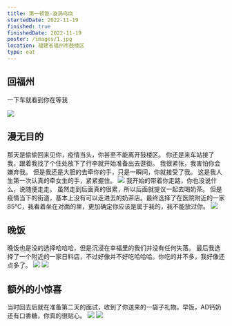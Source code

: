 ```yaml
---
title: 第一顿饭-漩涡鸟烧
startedDate: 2022-11-19
finished: true
finishedDate: 2022-11-19
poster: /images/1.jpg
location: 福建省福州市鼓楼区
type: eat
---
```


## 回福州

一下车就看到你在等我

![](/images/1.jpg)

## 漫无目的

那天是偷偷回来见你，疫情当头，你甚至不能离开鼓楼区。
你还是来车站接了我，跟着我找了个住处放下了行李就开始准备出去逛街。
我很紧张，我害怕你会嫌弃我。
但是我还是大胆的去牵你的手，只是一瞬间，你就接受了我。
这是我人生第一次认真的牵女生的手，紧紧握住。
![](/images/2.jpg)
我开始的带着你走路，你也没说什么，说随便走走。
虽然走到后面真的很累，所以后面就提议一起去喝奶茶。
但是疫情当下的街道，基本上没有可以走进去的奶茶店。最终选择了在医院附近的一家 85°C，我看着坐在对面的里，更加确定你应该是属于我的，我不能放过你。
![](/images/3.jpg)

## 晚饭

晚饭也是没的选择哈哈哈，但是沉浸在幸福里的我们并没有任何失落。
最后我选择了一个附近的一家日料店，不过好像并不好吃哈哈哈。你吃的并不多，我好像还点多了。
![](/images/4.jpg)
![](/images/5.jpg)

## 额外的小惊喜

当时回去后就在准备第二天的面试，收到了你送来的一袋子礼物。早饭，AD钙奶还有口香糖，你真的很贴心。
![](/images/6.jpg)
![](/images/7.jpg)
